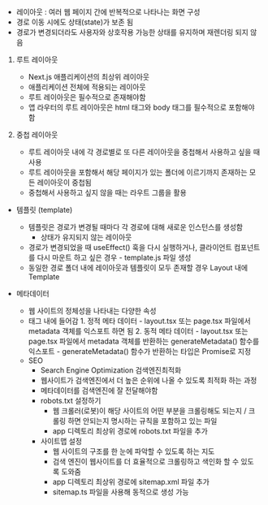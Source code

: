 - 레이아웃 : 여러 웹 페이지 간에 반복적으로 나타나는 화면 구성
- 경로 이동 시에도 상태(state)가 보존 됨
- 경로가 변경되더라도 사용자와 상호작용 가능한 상태를 유지하며 재렌더링 되지 않음

1. 루트 레이아웃
	- Next.js 애플리케이션의 최상위 레이아웃
	- 애플리케이션 전체에 적용되는 레이아웃
	- 루트 레이아웃은 필수적으로 존재해야함
	- 앱 라우터의 루트 레이아웃은 html 태그와 body 태그를 필수적으로 포함해야함
	
2. 중첩 레이아웃
	- 루트 레이아웃 내에 각 경로별로 또 다른 레이아웃을 중첩해서 사용하고 싶을 때 사용
	- 루트 레이아웃을 포함해서 해당 페이지가 있는 폴더에 이르기까지 존재하는 모든 레이아웃이 중첩됨
	- 중첩해서 사용하고 싶지 않을 때는 라우트 그룹을 활용

- 템플릿 (template)
	- 템플릿은 경로가 변경될 때마다 각 경로에 대해 새로운 인스턴스를 생성함
		- 상태가 유지되지 않는 레이아웃
	- 경로가 변경되었을 때 useEffect() 훅을 다시 실행하거나, 클라이언트 컴포넌트를 다시 마운트 하고 싶은 경우 - template.js 파일 생성
	- 동일한 경로 폴더 내에 레이아웃과 템플릿이 모두 존재할 경우 Layout 내에 Template


- 메타데이터
	- 웹 사이트의 정체성을 나타내는 다양한 속성
	- <head> 태그 내에 들어감
	   1. 정적 메타 데이터
		- layout.tsx 또는 page.tsx 파일에서 metadata 객체를 익스포트 하면 됨
	   2. 동적 메타 데이터
		- layout.tsx 또는 page.tsx 파일에서 metadata 객체를 반환하는 generateMetadata() 함수를 익스포트
		- generateMetadata() 함수가 반환하는 타입은 Promise<Metadata>로 지정
	- SEO
		- Search Engine Optimization 검색엔진최적화
		- 웹사이트가 검색엔진에서 더 높은 순위에 나올 수 있도록 최적화 하는 과정
		- 메타데이터를 검색엔진에 잘 전달해야함
		- robots.txt 설정하기
			- 웹 크롤러(로봇)이 해당 사이트의 어떤 부분을 크롤링해도 되는지 / 크롤링 하면 안되는지 명시하는 규칙을 포함하고 있는 파일
			- app 디렉토리 최상위 경로에 robots.txt 파일을 추가
		- 사이트맵 설정
			- 웹 사이트의 구조를 한 눈에 파악할 수 있도록 하는 지도 
			- 검색 엔진이 웹사이트를 더 효율적으로 크롤링하고 색인화 할 수 있도록 도와줌
			- app 디렉토리 최상위 경로에 sitemap.xml 파일 추가
			- sitemap.ts 파일을 사용해 동적으로 생성 가능




